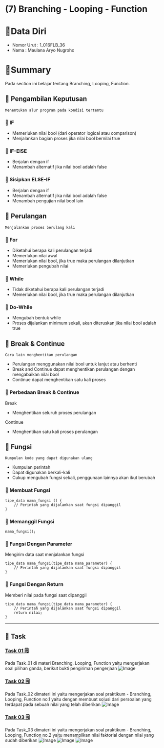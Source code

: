 # (7) Branching - Looping - Function

# 👨Data Diri
- Nomor Urut : 1_016FLB_36
- Nama : Maulana Aryo Nugroho

# 📔Summary
Pada section ini belajar tentang Branching, Looping, Function.

## 📘 Pengambilan Keputusan
``` Menentukan alur program pada kondisi tertentu ```

### 📖 IF
- Memerlukan nilai bool (dari operator logical atau comparison)
- Menjalankan bagian proses jika nilai bool bernilai true

### 📖 IF-ElSE
- Berjalan dengan if
- Menambah alternatif jika nilai bool adalah false

### 📖 Sisipkan ELSE-IF
- Berjalan dengan if
- Menambah alternatif jika nilai bool adalah false
- Menambah pengujian nilai bool lain

## 📗 Perulangan
``` Menjalankan proses berulang kali ```

### 📖 For
- Diketahui berapa kali perulangan terjadi
- Memerlukan nilai awal
- Memerlukan nilai bool, jika true maka perulangan dilanjutkan
- Memerlukan pengubah nilai

### 📖 While
- Tidak diketahui berapa kali perulangan terjadi
- Memerlukan nilai bool, jika true maka perulangan dilanjutkan

### 📖 Do-While
- Mengubah bentuk while
- Proses dijalankan minimum sekali, akan diteruskan jika nilai bool adalah true

## 📙 Break & Continue
``` Cara lain menghentikan perulangan ```
- Perulangan menggunakan nilai bool untuk lanjut atau berhenti
- Break and Continue dapat menghentikan perulangan dengan mengabaikan nilai bool
- Continue dapat menghentikan satu kali proses

### 📑 Perbedaan Break & Continue
Break
- Menghentikan seluruh proses perulangan

Continue
- Menghentikan satu kali proses perulangan

## 📘 Fungsi
``` Kumpulan kode yang dapat digunakan ulang ```
- Kumpulan perintah
- Dapat digunakan berkali-kali
- Cukup mengubah fungsi sekali, penggunaan lainnya akan ikut berubah

### 📖 Membuat Fungsi
~~~ 
tipe_data nama_fungsi () {
    // Perintah yang dijalankan saat fungsi dipanggil
}
~~~

### 📖 Memanggil Fungsi
~~~ 
nama_fungsi();
~~~

### 📖 Fungsi Dengan Parameter
Mengirim data saat menjalankan fungsi
~~~ 
tipe_data nama_fungsi(tipe_data nama_parameter) {
    // Perintah yang dijalankan saat fungsi dipanggil
}
~~~

### 📖 Fungsi Dengan Return
Memberi nilai pada fungsi saat dipanggil
~~~
tipe_data nama_fungsi(tipe_data nama_parameter) {
    // Perintah yang dijalankan saat fungsi dipanggil
    return nilai;
}
~~~

---
## 📒 Task
### [Task 01 🗒](#descriptive-)
Pada Task_01 di materi Branching, Looping, Function yaitu mengerjakan soal pilihan ganda, berikut bukti pengiriman pengerjaan
![Image](/07_Branching%20-%20Looping%20-%20Function/screenshot/image_01.png)

### [Task 02 🗒](#descriptive-)
Pada Task_02 dimateri ini yaitu mengerjakan soal praktikum - Branching, Looping, Function no.1 yaitu dengan membuat solusi dari persoalan yang terdapat pada sebuah nilai yang telah diberikan
![Image](/07_Branching%20-%20Looping%20-%20Function/screenshot/image_02.png)

### [Task 03 🗒](#descriptive-)
Pada Task_03 dimateri ini yaitu mengerjakan soal praktikum - Branching, Looping, Function no.2 yaitu menampilkan nilai faktorial dengan nilai yang sudah diberikan
![Image](/07_Branching%20-%20Looping%20-%20Function/screenshot/image_03.png)
![Image](/07_Branching%20-%20Looping%20-%20Function/screenshot/image_04.png)
![Image](/07_Branching%20-%20Looping%20-%20Function/screenshot/image_05.png)